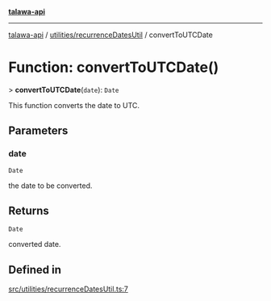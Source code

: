 [**talawa-api**](../../../README.md)

***

[talawa-api](../../../modules.md) / [utilities/recurrenceDatesUtil](../README.md) / convertToUTCDate

# Function: convertToUTCDate()

\> **convertToUTCDate**(`date`): `Date`

This function converts the date to UTC.

## Parameters

### date

`Date`

the date to be converted.

## Returns

`Date`

converted date.

## Defined in

[src/utilities/recurrenceDatesUtil.ts:7](https://github.com/PalisadoesFoundation/talawa-api/blob/6bd0fecc1032af2aa70d925c85724d9fec2350f9/src/utilities/recurrenceDatesUtil.ts#L7)
